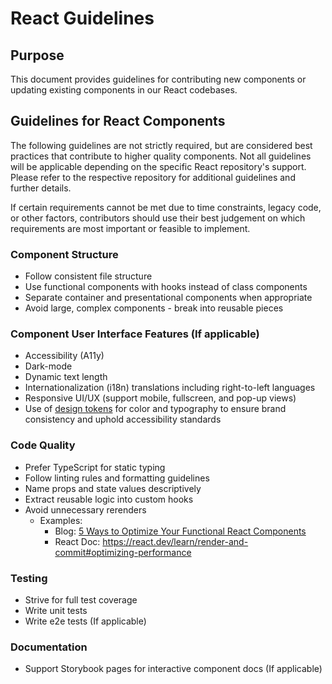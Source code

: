 # React Guidelines

## Purpose

This document provides guidelines for contributing new components or updating existing components in our React codebases.

## Guidelines for React Components

The following guidelines are not strictly required, but are considered best practices that contribute to higher quality components. Not all guidelines will be applicable depending on the specific React repository's support. Please refer to the respective repository for additional guidelines and further details.

If certain requirements cannot be met due to time constraints, legacy code, or other factors, contributors should use their best judgement on which requirements are most important or feasible to implement.

### Component Structure

- Follow consistent file structure
- Use functional components with hooks instead of class components
- Separate container and presentational components when appropriate
- Avoid large, complex components - break into reusable pieces

### Component User Interface Features (If applicable)

- Accessibility (A11y)
- Dark-mode
- Dynamic text length
- Internationalization (i18n) translations including right-to-left languages
- Responsive UI/UX (support mobile, fullscreen, and pop-up views)
- Use of [design tokens](https://github.com/MetaMask/design-tokens) for color and typography to ensure brand consistency and uphold accessibility standards

### Code Quality

- Prefer TypeScript for static typing
- Follow linting rules and formatting guidelines
- Name props and state values descriptively
- Extract reusable logic into custom hooks
- Avoid unnecessary rerenders
  - Examples:
    - Blog: [5 Ways to Optimize Your Functional React Components
      ](https://javascript.plainenglish.io/5-ways-to-optimize-your-functional-react-components-cb3cf6c7bd68)
    - React Doc: https://react.dev/learn/render-and-commit#optimizing-performance

### Testing

- Strive for full test coverage
- Write unit tests
- Write e2e tests (If applicable)

### Documentation

- Support Storybook pages for interactive component docs (If applicable)
